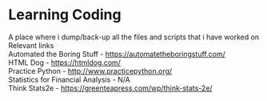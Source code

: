 # Learning Coding
A place where i dump/back-up all the files and scripts that i have worked on <br />
Relevant links <br />
Automated the Boring Stuff - https://automatetheboringstuff.com/ <br />
HTML Dog - https://htmldog.com/ <br />
Practice Python - http://www.practicepython.org/ <br />
Statistics for Financial Analysis - N/A <br />
Think Stats2e - https://greenteapress.com/wp/think-stats-2e/
